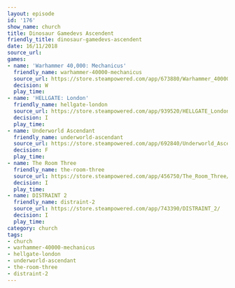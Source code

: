 ```yaml
---
layout: episode
id: '176'
show_name: church
title: Dinosaur Gamedevs Ascendent
friendly_title: dinosaur-gamedevs-ascendent
date: 16/11/2018
source_url: 
games:
- name: 'Warhammer 40,000: Mechanicus'
  friendly_name: warhammer-40000-mechanicus
  source_url: https://store.steampowered.com/app/673880/Warhammer_40000_Mechanicus/
  decision: W
  play_time: 
- name: 'HELLGATE: London'
  friendly_name: hellgate-london
  source_url: https://store.steampowered.com/app/939520/HELLGATE_London/
  decision: I
  play_time: 
- name: Underworld Ascendant
  friendly_name: underworld-ascendant
  source_url: https://store.steampowered.com/app/692840/Underworld_Ascendant/
  decision: F
  play_time: 
- name: The Room Three
  friendly_name: the-room-three
  source_url: https://store.steampowered.com/app/456750/The_Room_Three/
  decision: I
  play_time: 
- name: DISTRAINT 2
  friendly_name: distraint-2
  source_url: https://store.steampowered.com/app/743390/DISTRAINT_2/
  decision: I
  play_time: 
category: church
tags:
- church
- warhammer-40000-mechanicus
- hellgate-london
- underworld-ascendant
- the-room-three
- distraint-2
---
```

